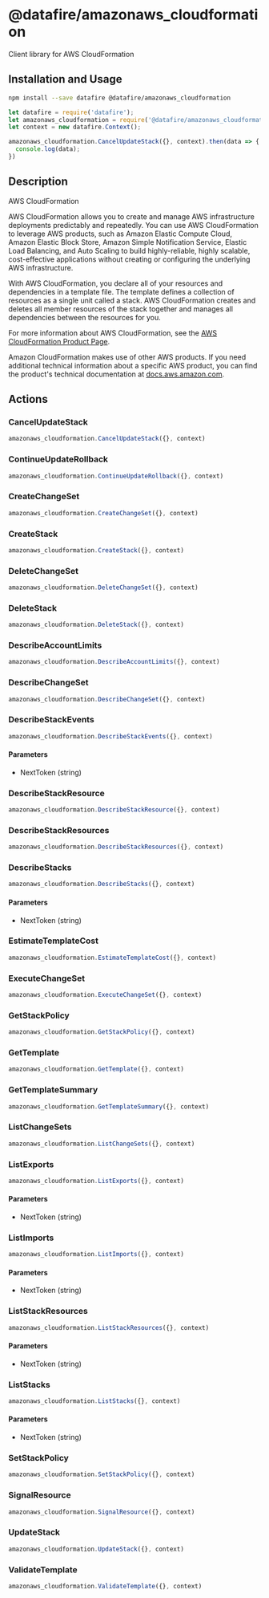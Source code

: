 # @datafire/amazonaws_cloudformation

Client library for AWS CloudFormation

## Installation and Usage
```bash
npm install --save datafire @datafire/amazonaws_cloudformation
```

```js
let datafire = require('datafire');
let amazonaws_cloudformation = require('@datafire/amazonaws_cloudformation').actions;
let context = new datafire.Context();

amazonaws_cloudformation.CancelUpdateStack({}, context).then(data => {
  console.log(data);
})
```

## Description
<fullname>AWS CloudFormation</fullname> <p>AWS CloudFormation allows you to create and manage AWS infrastructure deployments predictably and repeatedly. You can use AWS CloudFormation to leverage AWS products, such as Amazon Elastic Compute Cloud, Amazon Elastic Block Store, Amazon Simple Notification Service, Elastic Load Balancing, and Auto Scaling to build highly-reliable, highly scalable, cost-effective applications without creating or configuring the underlying AWS infrastructure.</p> <p>With AWS CloudFormation, you declare all of your resources and dependencies in a template file. The template defines a collection of resources as a single unit called a stack. AWS CloudFormation creates and deletes all member resources of the stack together and manages all dependencies between the resources for you.</p> <p>For more information about AWS CloudFormation, see the <a href="http://aws.amazon.com/cloudformation/">AWS CloudFormation Product Page</a>.</p> <p>Amazon CloudFormation makes use of other AWS products. If you need additional technical information about a specific AWS product, you can find the product's technical documentation at <a href="http://docs.aws.amazon.com/">docs.aws.amazon.com</a>.</p>

## Actions
### CancelUpdateStack



```js
amazonaws_cloudformation.CancelUpdateStack({}, context)
```


### ContinueUpdateRollback



```js
amazonaws_cloudformation.ContinueUpdateRollback({}, context)
```


### CreateChangeSet



```js
amazonaws_cloudformation.CreateChangeSet({}, context)
```


### CreateStack



```js
amazonaws_cloudformation.CreateStack({}, context)
```


### DeleteChangeSet



```js
amazonaws_cloudformation.DeleteChangeSet({}, context)
```


### DeleteStack



```js
amazonaws_cloudformation.DeleteStack({}, context)
```


### DescribeAccountLimits



```js
amazonaws_cloudformation.DescribeAccountLimits({}, context)
```


### DescribeChangeSet



```js
amazonaws_cloudformation.DescribeChangeSet({}, context)
```


### DescribeStackEvents



```js
amazonaws_cloudformation.DescribeStackEvents({}, context)
```

#### Parameters
* NextToken (string)

### DescribeStackResource



```js
amazonaws_cloudformation.DescribeStackResource({}, context)
```


### DescribeStackResources



```js
amazonaws_cloudformation.DescribeStackResources({}, context)
```


### DescribeStacks



```js
amazonaws_cloudformation.DescribeStacks({}, context)
```

#### Parameters
* NextToken (string)

### EstimateTemplateCost



```js
amazonaws_cloudformation.EstimateTemplateCost({}, context)
```


### ExecuteChangeSet



```js
amazonaws_cloudformation.ExecuteChangeSet({}, context)
```


### GetStackPolicy



```js
amazonaws_cloudformation.GetStackPolicy({}, context)
```


### GetTemplate



```js
amazonaws_cloudformation.GetTemplate({}, context)
```


### GetTemplateSummary



```js
amazonaws_cloudformation.GetTemplateSummary({}, context)
```


### ListChangeSets



```js
amazonaws_cloudformation.ListChangeSets({}, context)
```


### ListExports



```js
amazonaws_cloudformation.ListExports({}, context)
```

#### Parameters
* NextToken (string)

### ListImports



```js
amazonaws_cloudformation.ListImports({}, context)
```

#### Parameters
* NextToken (string)

### ListStackResources



```js
amazonaws_cloudformation.ListStackResources({}, context)
```

#### Parameters
* NextToken (string)

### ListStacks



```js
amazonaws_cloudformation.ListStacks({}, context)
```

#### Parameters
* NextToken (string)

### SetStackPolicy



```js
amazonaws_cloudformation.SetStackPolicy({}, context)
```


### SignalResource



```js
amazonaws_cloudformation.SignalResource({}, context)
```


### UpdateStack



```js
amazonaws_cloudformation.UpdateStack({}, context)
```


### ValidateTemplate



```js
amazonaws_cloudformation.ValidateTemplate({}, context)
```


